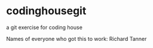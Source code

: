 codinghousegit
==============

a git exercise for coding house

Names of everyone who got this to work:
Richard Tanner